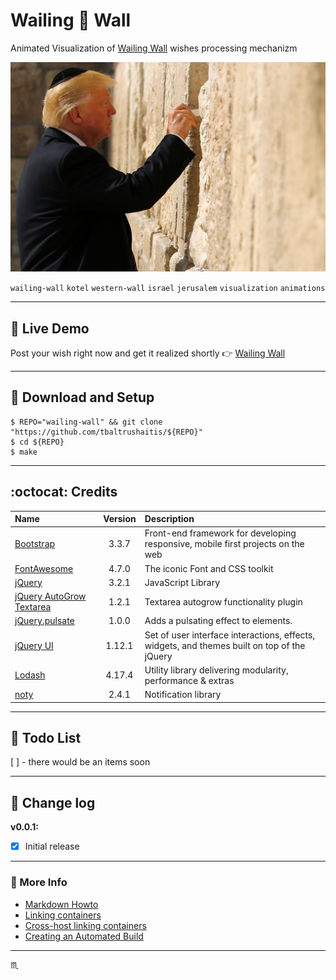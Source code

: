# Wailing :pray: Wall #

Animated Visualization of [Wailing Wall](https://en.wikipedia.org/wiki/Western_Wall) wishes processing mechanizm

![Trump talk to wall](assets/img/trump-wall.jpg)

`wailing-wall` `kotel` `western-wall` `israel` `jerusalem` `visualization` `animations`

---

## :moyai: Live Demo ##
Post your wish right now and get it realized shortly :point_right: [Wailing Wall](http://bit.ly/wish-wall)

---

## :wrench: Download and Setup ##

```shell
$ REPO="wailing-wall" && git clone "https://github.com/tbaltrushaitis/${REPO}"
$ cd ${REPO}
$ make
```

---

## :octocat: Credits ##

| Name | Version | Description |
|:-----|:-------:|:------------|
[Bootstrap](http://getbootstrap.com) | 3.3.7 | Front-end framework for developing responsive, mobile first projects on the web
[FontAwesome](http://fontawesome.io/) | 4.7.0 | The iconic Font and CSS toolkit
[jQuery](http://jquery.com/) | 3.2.1 | JavaScript Library
[jQuery AutoGrow Textarea](http://bensampaio.github.io/jquery.autogrow) | 1.2.1 | Textarea autogrow functionality plugin
[jQuery.pulsate](https://github.com/Kilian/jQuery.pulsate) | 1.0.0 | Adds a pulsating effect to elements.
[jQuery UI](http://jqueryui.com/) | 1.12.1 |  Set of user interface interactions, effects, widgets, and themes built on top of the jQuery
[Lodash](https://lodash.com/) | 4.17.4 | Utility library delivering modularity, performance & extras
[noty](http://ned.im/noty) | 2.4.1 | Notification library

---

## :pushpin: Todo List ##

 [ ] - there would be an items soon

---

## :memo: Change log ##

**v0.0.1:**
- [x] Initial release

---

### :link: More Info ###

 - [Markdown Howto](https://bitbucket.org/tutorials/markdowndemo)
 - [Linking containers](https://docs.docker.com/engine/userguide/networking/default_network/dockerlinks.md)
 - [Cross-host linking containers](https://docs.docker.com/engine/admin/ambassador_pattern_linking.md)
 - [Creating an Automated Build](https://docs.docker.com/docker-hub/builds/)

---

:scorpius:
